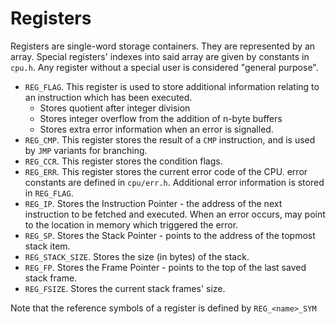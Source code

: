 # Registers

Registers are single-word storage containers. They are represented by an array. Special registers' indexes into said array are given by constants in `cpu.h`. Any register without a special user is considered "general purpose".

- `REG_FLAG`. This register is used to store additional information relating to an instruction which has been executed.
  - Stores quotient after integer division
  - Stores integer overflow from the addition of n-byte buffers
  - Stores extra error information when an error is signalled.
- `REG_CMP`. This register stores the result of a `CMP` instruction, and is used by `JMP` variants for branching.
- `REG_CCR`. This register stores the condition flags.
- `REG_ERR`. This register stores the current error code of the CPU. error constants are defined in `cpu/err.h`. Additional error information is stored in `REG_FLAG`.
- `REG_IP`. Stores the Instruction Pointer - the address of the next instruction to be fetched and executed. When an error occurs, may point to the location in memory which triggered the error.
- `REG_SP`. Stores the Stack Pointer - points to the address of the topmost stack item.
- `REG_STACK_SIZE`. Stores the size (in bytes) of the stack.
- `REG_FP`. Stores the Frame Pointer - points to the top of the last saved stack frame.
- `REG_FSIZE`. Stores the current stack frames' size.

Note that the reference symbols of a register is defined by `REG_<name>_SYM`
